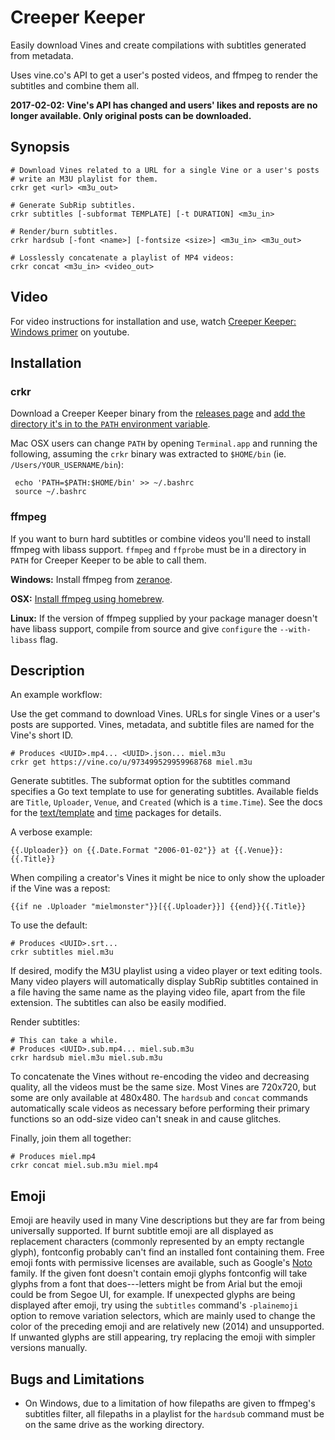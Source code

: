 # Creeper Keeper

Easily download Vines and create compilations with subtitles generated from metadata.

Uses vine.co's API to get a user's posted videos, and ffmpeg to render the subtitles and combine them all.

**2017-02-02: Vine's API has changed and users' likes and reposts are no longer available. Only original posts can be downloaded.**

## Synopsis

    # Download Vines related to a URL for a single Vine or a user's posts
    # write an M3U playlist for them.
    crkr get <url> <m3u_out>

    # Generate SubRip subtitles.
    crkr subtitles [-subformat TEMPLATE] [-t DURATION] <m3u_in>

    # Render/burn subtitles.
    crkr hardsub [-font <name>] [-fontsize <size>] <m3u_in> <m3u_out>

    # Losslessly concatenate a playlist of MP4 videos:
    crkr concat <m3u_in> <video_out>

## Video

For video instructions for installation and use, watch [Creeper Keeper: Windows primer](https://www.youtube.com/watch?v=E8PizK-HQYw) on youtube.

## Installation

### crkr

Download a Creeper Keeper binary from the [releases page](https://github.com/torbiak/creeperkeeper/releases) and [add the directory it's in to the `PATH` environment variable](https://www.java.com/en/download/help/path.xml).

Mac OSX users can change `PATH` by opening `Terminal.app` and running the following, assuming the `crkr` binary was extracted to `$HOME/bin` (ie. `/Users/YOUR_USERNAME/bin`):

     echo 'PATH=$PATH:$HOME/bin' >> ~/.bashrc
     source ~/.bashrc

### ffmpeg

If you want to burn hard subtitles or combine videos you'll need to install ffmpeg with libass support. `ffmpeg` and `ffprobe` must be in a directory in `PATH` for Creeper Keeper to be able to call them.

**Windows:** Install ffmpeg from [zeranoe](https://ffmpeg.org/download.html#build-windows).

**OSX:** [Install ffmpeg using homebrew](https://trac.ffmpeg.org/wiki/CompilationGuide/MacOSX#ffmpegthroughHomebrew).

**Linux:** If the version of ffmpeg supplied by your package manager doesn't have libass support, compile from source and give `configure` the `--with-libass` flag.

## Description

An example workflow:

Use the get command to download Vines. URLs for single Vines or a user's posts are supported. Vines, metadata, and subtitle files are named for the Vine's short ID.

    # Produces <UUID>.mp4... <UUID>.json... miel.m3u
    crkr get https://vine.co/u/973499529959968768 miel.m3u

Generate subtitles. The subformat option for the subtitles command specifies a Go text template to use for generating subtitles. Available fields are `Title`, `Uploader`, `Venue`, and `Created` (which is a `time.Time`). See the docs for the [text/template](https://golang.org/pkg/text/template/) and [time](https://golang.org/pkg/time/) packages for details.

A verbose example:

    {{.Uploader}} on {{.Date.Format "2006-01-02"}} at {{.Venue}}: {{.Title}}

When compiling a creator's Vines it might be nice to only show the uploader if the Vine was a repost:

    {{if ne .Uploader "mielmonster"}}[{{.Uploader}}] {{end}}{{.Title}}

To use the default:

    # Produces <UUID>.srt...
    crkr subtitles miel.m3u

If desired, modify the M3U playlist using a video player or text editing tools. Many video players will automatically display SubRip subtitles contained in a file having the same name as the playing video file, apart from the file extension. The subtitles can also be easily modified.

Render subtitles:

    # This can take a while.
    # Produces <UUID>.sub.mp4... miel.sub.m3u
    crkr hardsub miel.m3u miel.sub.m3u

To concatenate the Vines without re-encoding the video and decreasing quality, all the videos must be the same size. Most Vines are 720x720, but some are only available at 480x480. The `hardsub` and `concat` commands automatically scale videos as necessary before performing their primary functions so an odd-size video can't sneak in and cause glitches.

Finally, join them all together:

    # Produces miel.mp4
    crkr concat miel.sub.m3u miel.mp4

## Emoji

Emoji are heavily used in many Vine descriptions but they are far from being universally supported. If burnt subtitle emoji are all displayed as replacement characters (commonly represented by an empty rectangle glyph), fontconfig probably can't find an installed font containing them. Free emoji fonts with permissive licenses are available, such as Google's [Noto](https://www.google.com/get/noto/) family. If the given font doesn't contain emoji glyphs fontconfig will take glyphs from a font that does---letters might be from Arial but the emoji could be from Segoe UI, for example. If unexpected glyphs are being displayed after emoji, try using the `subtitles` command's `-plainemoji` option to remove variation selectors, which are mainly used to change the color of the preceding emoji and are relatively new (2014) and unsupported. If unwanted glyphs are still appearing, try replacing the emoji with simpler versions manually.

## Bugs and Limitations

* On Windows, due to a limitation of how filepaths are given to ffmpeg's subtitles filter, all filepaths in a playlist for the `hardsub` command must be on the same drive as the working directory.
